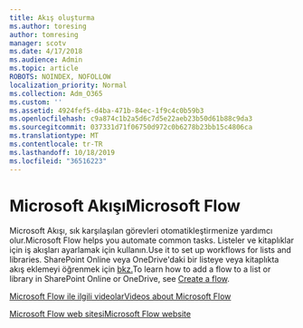 ```yaml
---
title: Akış oluşturma
ms.author: toresing
author: tomresing
manager: scotv
ms.date: 4/17/2018
ms.audience: Admin
ms.topic: article
ROBOTS: NOINDEX, NOFOLLOW
localization_priority: Normal
ms.collection: Adm_O365
ms.custom: ''
ms.assetid: 4924fef5-d4ba-471b-84ec-1f9c4c0b59b3
ms.openlocfilehash: c9a874c1b2a5d6c7d5e22aeb23b50d61b88c9da3
ms.sourcegitcommit: 037331d71f06750d972c0b6278b23bb15c4806ca
ms.translationtype: MT
ms.contentlocale: tr-TR
ms.lasthandoff: 10/18/2019
ms.locfileid: "36516223"
---
```

# <a name="microsoft-flow"></a><span data-ttu-id="50ded-102">Microsoft Akışı</span><span class="sxs-lookup"><span data-stu-id="50ded-102">Microsoft Flow</span></span>

<span data-ttu-id="50ded-103">Microsoft Akışı, sık karşılaşılan görevleri otomatikleştirmenize yardımcı olur.</span><span class="sxs-lookup"><span data-stu-id="50ded-103">Microsoft Flow helps you automate common tasks.</span></span> <span data-ttu-id="50ded-104">Listeler ve kitaplıklar için iş akışları ayarlamak için kullanın.</span><span class="sxs-lookup"><span data-stu-id="50ded-104">Use it to set up workflows for lists and libraries.</span></span> <span data-ttu-id="50ded-105">SharePoint Online veya OneDrive'daki bir listeye veya kitaplıkta akış eklemeyi öğrenmek için [bkz.](https://go.microsoft.com/fwlink/?linkid=869408)</span><span class="sxs-lookup"><span data-stu-id="50ded-105">To learn how to add a flow to a list or library in SharePoint Online or OneDrive, see [Create a flow](https://go.microsoft.com/fwlink/?linkid=869408).</span></span>
  
[<span data-ttu-id="50ded-106">Microsoft Flow ile ilgili videolar</span><span class="sxs-lookup"><span data-stu-id="50ded-106">Videos about Microsoft Flow</span></span>](https://go.microsoft.com/fwlink/?linkid=864641)
  
[<span data-ttu-id="50ded-107">Microsoft Flow web sitesi</span><span class="sxs-lookup"><span data-stu-id="50ded-107">Microsoft Flow website</span></span>](https://go.microsoft.com/fwlink/?linkid=864642)
  

